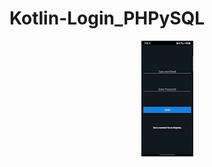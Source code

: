 # Kotlin-Login_PHPySQL
<div align="center">
<img src="https://github.com/ARVIOJ/Kotlin-Login_PHPySQL/blob/master/Login_PHPySQL.gif?raew=tru"/>
</div>
